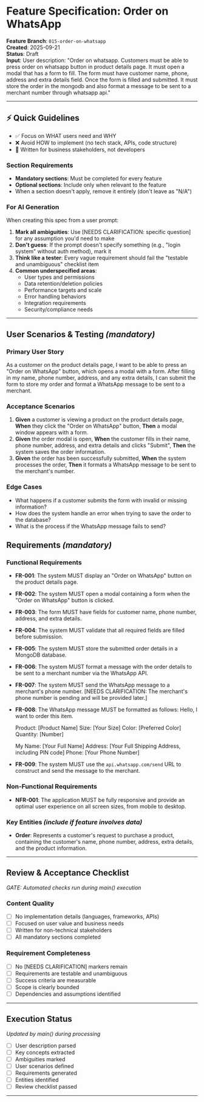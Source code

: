 # Feature Specification: Order on WhatsApp

**Feature Branch**: `015-order-on-whatsapp`  
**Created**: 2025-09-21  
**Status**: Draft  
**Input**: User description: "Order on whatsapp. Customers must be able to press order on whatsapp button in product details page. It must open a modal that has a form to fill. The form must have customer name, phone, address and extra details field. Once the form is filled and submitted. It must store the order in the mongodb and also format a message to be sent to a merchant number through whatsapp api."

---

## ⚡ Quick Guidelines
- ✅ Focus on WHAT users need and WHY
- ❌ Avoid HOW to implement (no tech stack, APIs, code structure)
- 👥 Written for business stakeholders, not developers

### Section Requirements
- **Mandatory sections**: Must be completed for every feature
- **Optional sections**: Include only when relevant to the feature
- When a section doesn't apply, remove it entirely (don't leave as "N/A")

### For AI Generation
When creating this spec from a user prompt:
1. **Mark all ambiguities**: Use [NEEDS CLARIFICATION: specific question] for any assumption you'd need to make
2. **Don't guess**: If the prompt doesn't specify something (e.g., "login system" without auth method), mark it
3. **Think like a tester**: Every vague requirement should fail the "testable and unambiguous" checklist item
4. **Common underspecified areas**:
   - User types and permissions
   - Data retention/deletion policies  
   - Performance targets and scale
   - Error handling behaviors
   - Integration requirements
   - Security/compliance needs

---

## User Scenarios & Testing *(mandatory)*

### Primary User Story
As a customer on the product details page, I want to be able to press an "Order on WhatsApp" button, which opens a modal with a form. After filling in my name, phone number, address, and any extra details, I can submit the form to store my order and format a WhatsApp message to be sent to a merchant.

### Acceptance Scenarios
1. **Given** a customer is viewing a product on the product details page, **When** they click the "Order on WhatsApp" button, **Then** a modal window appears with a form.
2. **Given** the order modal is open, **When** the customer fills in their name, phone number, address, and extra details and clicks "Submit", **Then** the system saves the order information.
3. **Given** the order has been successfully submitted, **When** the system processes the order, **Then** it formats a WhatsApp message to be sent to the merchant's number.

### Edge Cases
- What happens if a customer submits the form with invalid or missing information?
- How does the system handle an error when trying to save the order to the database?
- What is the process if the WhatsApp message fails to send?

## Requirements *(mandatory)*

### Functional Requirements
- **FR-001**: The system MUST display an "Order on WhatsApp" button on the product details page.
- **FR-002**: The system MUST open a modal containing a form when the "Order on WhatsApp" button is clicked.
- **FR-003**: The form MUST have fields for customer name, phone number, address, and extra details.
- **FR-004**: The system MUST validate that all required fields are filled before submission.
- **FR-005**: The system MUST store the submitted order details in a MongoDB database.
- **FR-006**: The system MUST format a message with the order details to be sent to a merchant number via the WhatsApp API.
- **FR-007**: The system MUST send the WhatsApp message to a merchant's phone number. [NEEDS CLARIFICATION: The merchant's phone number is pending and will be provided later.]
- **FR-008**: The WhatsApp message MUST be formatted as follows:
  Hello, I want to order this item.

  Product: [Product Name]
  Size: [Your Size]
  Color: [Preferred Color]
  Quantity: [Number]

  My Name: [Your Full Name]
  Address: [Your Full Shipping Address, including PIN code]
  Phone: [Your Phone Number]
- **FR-009**: The system MUST use the `api.whatsapp.com/send` URL to construct and send the message to the merchant.

### Non-Functional Requirements
- **NFR-001**: The application MUST be fully responsive and provide an optimal user experience on all screen sizes, from mobile to desktop.

### Key Entities *(include if feature involves data)*
- **Order**: Represents a customer's request to purchase a product, containing the customer's name, phone number, address, extra details, and the product information.

---

## Review & Acceptance Checklist
*GATE: Automated checks run during main() execution*

### Content Quality
- [ ] No implementation details (languages, frameworks, APIs)
- [ ] Focused on user value and business needs
- [ ] Written for non-technical stakeholders
- [ ] All mandatory sections completed

### Requirement Completeness
- [ ] No [NEEDS CLARIFICATION] markers remain
- [ ] Requirements are testable and unambiguous  
- [ ] Success criteria are measurable
- [ ] Scope is clearly bounded
- [ ] Dependencies and assumptions identified

---

## Execution Status
*Updated by main() during processing*

- [ ] User description parsed
- [ ] Key concepts extracted
- [ ] Ambiguities marked
- [ ] User scenarios defined
- [ ] Requirements generated
- [ ] Entities identified
- [ ] Review checklist passed

---